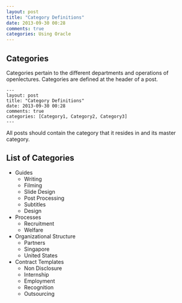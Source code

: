 ```yaml
---
layout: post
title: "Category Definitions"
date: 2013-09-30 00:28
comments: true
categories: Using Oracle
---
```


## Categories

Categories pertain to the different departments and operations of openlectures. Categories are defined at the header of a post.

```
---
layout: post
title: "Category Definitions"
date: 2013-09-30 00:28
comments: true
categories: [Category1, Category2, Category3]
---
```

All posts should contain the category that it resides in and its master category.

## List of Categories

- Guides
	- Writing
	- Filming
	- Slide Design
	- Post Processing
	- Subtitles
	- Design
- Processes
	- Recruitment
	- Welfare
- Organizational Structure
	- Partners
	- Singapore
	- United States
- Contract Templates
	- Non Disclosure
	- Internship
	- Employment
	- Recognition
	- Outsourcing
